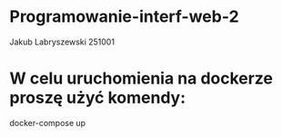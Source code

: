 # Programowanie-interf-web-2
Jakub Labryszewski 251001

# W celu uruchomienia na dockerze proszę użyć komendy:
docker-compose up
